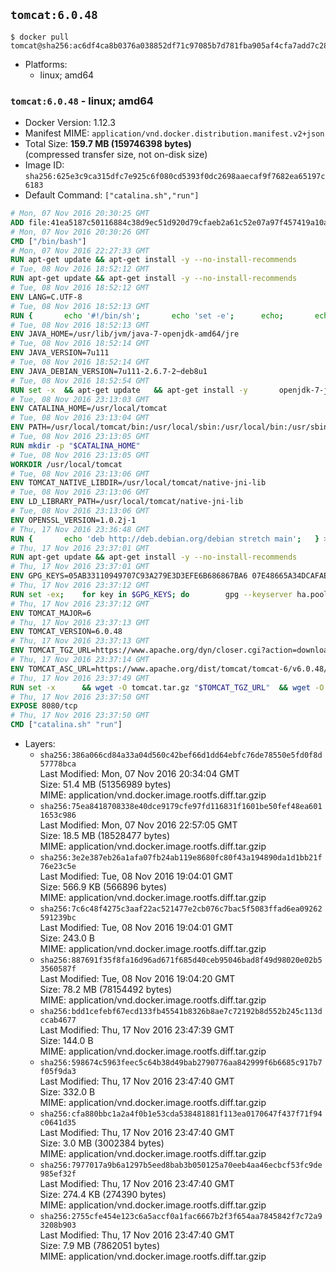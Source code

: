 ## `tomcat:6.0.48`

```console
$ docker pull tomcat@sha256:ac6df4ca8b0376a038852df71c97085b7d781fba905af4cfa7add7c287ab07af
```

-	Platforms:
	-	linux; amd64

### `tomcat:6.0.48` - linux; amd64

-	Docker Version: 1.12.3
-	Manifest MIME: `application/vnd.docker.distribution.manifest.v2+json`
-	Total Size: **159.7 MB (159746398 bytes)**  
	(compressed transfer size, not on-disk size)
-	Image ID: `sha256:625e3c9ca315dfc7e925c6f080cd5393f0dc2698aaecaf9f7682ea65197c6183`
-	Default Command: `["catalina.sh","run"]`

```dockerfile
# Mon, 07 Nov 2016 20:30:25 GMT
ADD file:41ea5187c50116884c38d9ec51d920d79cfaeb2a61c52e07a97f457419a10a4f in / 
# Mon, 07 Nov 2016 20:30:26 GMT
CMD ["/bin/bash"]
# Mon, 07 Nov 2016 22:27:33 GMT
RUN apt-get update && apt-get install -y --no-install-recommends 		ca-certificates 		curl 		wget 	&& rm -rf /var/lib/apt/lists/*
# Tue, 08 Nov 2016 18:52:12 GMT
RUN apt-get update && apt-get install -y --no-install-recommends 		bzip2 		unzip 		xz-utils 	&& rm -rf /var/lib/apt/lists/*
# Tue, 08 Nov 2016 18:52:12 GMT
ENV LANG=C.UTF-8
# Tue, 08 Nov 2016 18:52:13 GMT
RUN { 		echo '#!/bin/sh'; 		echo 'set -e'; 		echo; 		echo 'dirname "$(dirname "$(readlink -f "$(which javac || which java)")")"'; 	} > /usr/local/bin/docker-java-home 	&& chmod +x /usr/local/bin/docker-java-home
# Tue, 08 Nov 2016 18:52:13 GMT
ENV JAVA_HOME=/usr/lib/jvm/java-7-openjdk-amd64/jre
# Tue, 08 Nov 2016 18:52:14 GMT
ENV JAVA_VERSION=7u111
# Tue, 08 Nov 2016 18:52:14 GMT
ENV JAVA_DEBIAN_VERSION=7u111-2.6.7-2~deb8u1
# Tue, 08 Nov 2016 18:52:54 GMT
RUN set -x 	&& apt-get update 	&& apt-get install -y 		openjdk-7-jre-headless="$JAVA_DEBIAN_VERSION" 	&& rm -rf /var/lib/apt/lists/* 	&& [ "$JAVA_HOME" = "$(docker-java-home)" ]
# Tue, 08 Nov 2016 23:13:03 GMT
ENV CATALINA_HOME=/usr/local/tomcat
# Tue, 08 Nov 2016 23:13:04 GMT
ENV PATH=/usr/local/tomcat/bin:/usr/local/sbin:/usr/local/bin:/usr/sbin:/usr/bin:/sbin:/bin
# Tue, 08 Nov 2016 23:13:05 GMT
RUN mkdir -p "$CATALINA_HOME"
# Tue, 08 Nov 2016 23:13:05 GMT
WORKDIR /usr/local/tomcat
# Tue, 08 Nov 2016 23:13:06 GMT
ENV TOMCAT_NATIVE_LIBDIR=/usr/local/tomcat/native-jni-lib
# Tue, 08 Nov 2016 23:13:06 GMT
ENV LD_LIBRARY_PATH=/usr/local/tomcat/native-jni-lib
# Tue, 08 Nov 2016 23:13:06 GMT
ENV OPENSSL_VERSION=1.0.2j-1
# Thu, 17 Nov 2016 23:36:48 GMT
RUN { 		echo 'deb http://deb.debian.org/debian stretch main'; 	} > /etc/apt/sources.list.d/stretch.list 	&& { 		echo 'Package: *'; 		echo 'Pin: release n=stretch'; 		echo 'Pin-Priority: -10'; 		echo; 		echo 'Package: openssl libssl*'; 		echo "Pin: version $OPENSSL_VERSION"; 		echo 'Pin-Priority: 990'; 	} > /etc/apt/preferences.d/stretch-openssl
# Thu, 17 Nov 2016 23:37:01 GMT
RUN apt-get update && apt-get install -y --no-install-recommends 		libapr1 		openssl="$OPENSSL_VERSION" 	&& rm -rf /var/lib/apt/lists/*
# Thu, 17 Nov 2016 23:37:01 GMT
ENV GPG_KEYS=05AB33110949707C93A279E3D3EFE6B686867BA6 07E48665A34DCAFAE522E5E6266191C37C037D42 47309207D818FFD8DCD3F83F1931D684307A10A5 541FBE7D8F78B25E055DDEE13C370389288584E7 61B832AC2F1C5A90F0F9B00A1C506407564C17A3 713DA88BE50911535FE716F5208B0AB1D63011C7 79F7026C690BAA50B92CD8B66A3AD3F4F22C4FED 80FF76D88A969FE46108558A80B953A041E49465 8B39757B1D8A994DF2433ED58B3A601F08C975E5 A27677289986DB50844682F8ACB77FC2E86E29AC A9C5DF4D22E99998D9875A5110C01C5A2F6059E7 B3F49CD3B9BD2996DA90F817ED3873F5D3262722 DCFD35E0BF8CA7344752DE8B6FB21E8933C60243 F3A04C595DB5B6A5F1ECA43E3B7BBB100D811BBE F7DA48BB64BCB84ECBA7EE6935CD23C10D498E23
# Thu, 17 Nov 2016 23:37:12 GMT
RUN set -ex; 	for key in $GPG_KEYS; do 		gpg --keyserver ha.pool.sks-keyservers.net --recv-keys "$key"; 	done
# Thu, 17 Nov 2016 23:37:12 GMT
ENV TOMCAT_MAJOR=6
# Thu, 17 Nov 2016 23:37:13 GMT
ENV TOMCAT_VERSION=6.0.48
# Thu, 17 Nov 2016 23:37:13 GMT
ENV TOMCAT_TGZ_URL=https://www.apache.org/dyn/closer.cgi?action=download&filename=tomcat/tomcat-6/v6.0.48/bin/apache-tomcat-6.0.48.tar.gz
# Thu, 17 Nov 2016 23:37:14 GMT
ENV TOMCAT_ASC_URL=https://www.apache.org/dist/tomcat/tomcat-6/v6.0.48/bin/apache-tomcat-6.0.48.tar.gz.asc
# Thu, 17 Nov 2016 23:37:49 GMT
RUN set -x 		&& wget -O tomcat.tar.gz "$TOMCAT_TGZ_URL" 	&& wget -O tomcat.tar.gz.asc "$TOMCAT_ASC_URL" 	&& gpg --batch --verify tomcat.tar.gz.asc tomcat.tar.gz 	&& tar -xvf tomcat.tar.gz --strip-components=1 	&& rm bin/*.bat 	&& rm tomcat.tar.gz* 		&& nativeBuildDir="$(mktemp -d)" 	&& tar -xvf bin/tomcat-native.tar.gz -C "$nativeBuildDir" --strip-components=1 	&& nativeBuildDeps=" 		gcc 		libapr1-dev 		libssl-dev 		make 		openjdk-${JAVA_VERSION%%[-~bu]*}-jdk=$JAVA_DEBIAN_VERSION 	" 	&& apt-get update && apt-get install -y --no-install-recommends $nativeBuildDeps && rm -rf /var/lib/apt/lists/* 	&& ( 		export CATALINA_HOME="$PWD" 		&& cd "$nativeBuildDir/native" 		&& ./configure 			--libdir="$TOMCAT_NATIVE_LIBDIR" 			--prefix="$CATALINA_HOME" 			--with-apr="$(which apr-1-config)" 			--with-java-home="$(docker-java-home)" 			--with-ssl=yes 		&& make -j$(nproc) 		&& make install 	) 	&& apt-get purge -y --auto-remove $nativeBuildDeps 	&& rm -rf "$nativeBuildDir" 	&& rm bin/tomcat-native.tar.gz
# Thu, 17 Nov 2016 23:37:50 GMT
EXPOSE 8080/tcp
# Thu, 17 Nov 2016 23:37:50 GMT
CMD ["catalina.sh" "run"]
```

-	Layers:
	-	`sha256:386a066cd84a33a04d560c42bef66d1dd64ebfc76de78550e5fd0f8d57778bca`  
		Last Modified: Mon, 07 Nov 2016 20:34:04 GMT  
		Size: 51.4 MB (51356989 bytes)  
		MIME: application/vnd.docker.image.rootfs.diff.tar.gzip
	-	`sha256:75ea8418708338e40dce9179cfe97fd116831f1601be50fef48ea6011653c986`  
		Last Modified: Mon, 07 Nov 2016 22:57:05 GMT  
		Size: 18.5 MB (18528477 bytes)  
		MIME: application/vnd.docker.image.rootfs.diff.tar.gzip
	-	`sha256:3e2e387eb26a1afa07fb24ab119e8680fc80f43a194890da1d1bb21f76e23c5e`  
		Last Modified: Tue, 08 Nov 2016 19:04:01 GMT  
		Size: 566.9 KB (566896 bytes)  
		MIME: application/vnd.docker.image.rootfs.diff.tar.gzip
	-	`sha256:7c6c48f4275c3aaf22ac521477e2cb076c7bac5f5083ffad6ea09262591239bc`  
		Last Modified: Tue, 08 Nov 2016 19:04:01 GMT  
		Size: 243.0 B  
		MIME: application/vnd.docker.image.rootfs.diff.tar.gzip
	-	`sha256:887691f35f8fa16d96ad671f685d40ceb95046bad8f49d98020e02b53560587f`  
		Last Modified: Tue, 08 Nov 2016 19:04:20 GMT  
		Size: 78.2 MB (78154492 bytes)  
		MIME: application/vnd.docker.image.rootfs.diff.tar.gzip
	-	`sha256:bdd1cefebf67ecd133fb45541b8326b8ae7c72192b8d552b245c113dccab4677`  
		Last Modified: Thu, 17 Nov 2016 23:47:39 GMT  
		Size: 144.0 B  
		MIME: application/vnd.docker.image.rootfs.diff.tar.gzip
	-	`sha256:598674c5963feec5c64b38d49bab2790776aa842999f6b6685c917b7f05f9da3`  
		Last Modified: Thu, 17 Nov 2016 23:47:40 GMT  
		Size: 332.0 B  
		MIME: application/vnd.docker.image.rootfs.diff.tar.gzip
	-	`sha256:cfa880bbc1a2a4f0b1e53cda538481881f113ea0170647f437f71f94c0641d35`  
		Last Modified: Thu, 17 Nov 2016 23:47:40 GMT  
		Size: 3.0 MB (3002384 bytes)  
		MIME: application/vnd.docker.image.rootfs.diff.tar.gzip
	-	`sha256:7977017a9b6a1297b5eed8bab3b050125a70eeb4aa46ecbcf53fc9de985ef32f`  
		Last Modified: Thu, 17 Nov 2016 23:47:40 GMT  
		Size: 274.4 KB (274390 bytes)  
		MIME: application/vnd.docker.image.rootfs.diff.tar.gzip
	-	`sha256:2755cfe454e123c6a5accf0a1fac6667b2f3f654aa7845842f7c72a93208b903`  
		Last Modified: Thu, 17 Nov 2016 23:47:40 GMT  
		Size: 7.9 MB (7862051 bytes)  
		MIME: application/vnd.docker.image.rootfs.diff.tar.gzip
